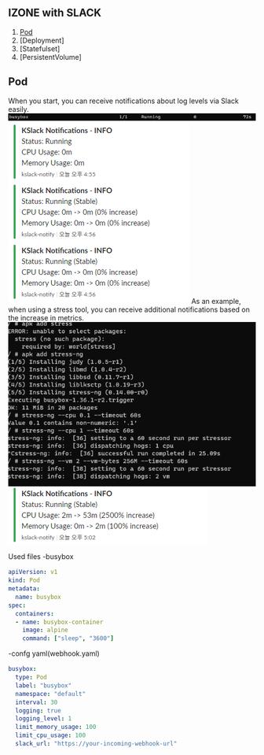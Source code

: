 ## IZONE with SLACK
1. [Pod](#pod)
2. [Deployment]
3. [Statefulset]
4. [PersistentVolume]

<a name="pod"></a>
## Pod
When you start, you can receive notifications about log levels via Slack easily.
![img](./assets/runbusy.png)
![img](./assets/slack.png)
As an example, when using a stress tool, you can receive additional notifications based on the increase in metrics.
![img](./assets/stress.png)
![img](./assets/increase.png)

Used files
-busybox
```yaml
apiVersion: v1
kind: Pod
metadata:
  name: busybox
spec:
  containers:
  - name: busybox-container
    image: alpine
    command: ["sleep", "3600"]
```

-confg yaml(webhook.yaml)
```yaml
busybox:
  type: Pod
  label: "busybox"
  namespace: "default"
  interval: 30
  logging: true
  logging_level: 1
  limit_memory_usage: 100
  limit_cpu_usage: 100
  slack_url: "https://your-incoming-webhook-url"
```